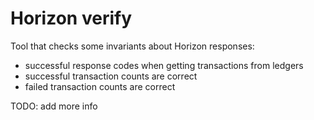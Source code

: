 # Horizon verify

Tool that checks some invariants about Horizon responses:

- successful response codes when getting transactions from ledgers
- successful transaction counts are correct
- failed transaction counts are correct

TODO: add more info
